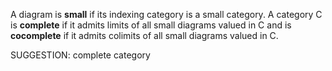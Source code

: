  A diagram is **small** if its indexing category is a small category. A category $\mathsf{C}$ is **complete** if it admits limits of all small diagrams valued in $\mathsf{C}$ and is **cocomplete** if it admits colimits of all small diagrams valued in $\mathsf{C}$.


SUGGESTION: complete category